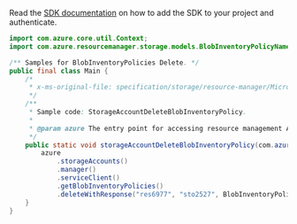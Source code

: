 Read the [SDK documentation](https://github.com/Azure/azure-sdk-for-java/blob/azure-resourcemanager_2.10.0/sdk/resourcemanager/azure-resourcemanager/README.md) on how to add the SDK to your project and authenticate.

```java
import com.azure.core.util.Context;
import com.azure.resourcemanager.storage.models.BlobInventoryPolicyName;

/** Samples for BlobInventoryPolicies Delete. */
public final class Main {
    /*
     * x-ms-original-file: specification/storage/resource-manager/Microsoft.Storage/stable/2021-04-01/examples/StorageAccountDeleteBlobInventoryPolicy.json
     */
    /**
     * Sample code: StorageAccountDeleteBlobInventoryPolicy.
     *
     * @param azure The entry point for accessing resource management APIs in Azure.
     */
    public static void storageAccountDeleteBlobInventoryPolicy(com.azure.resourcemanager.AzureResourceManager azure) {
        azure
            .storageAccounts()
            .manager()
            .serviceClient()
            .getBlobInventoryPolicies()
            .deleteWithResponse("res6977", "sto2527", BlobInventoryPolicyName.DEFAULT, Context.NONE);
    }
}
```
